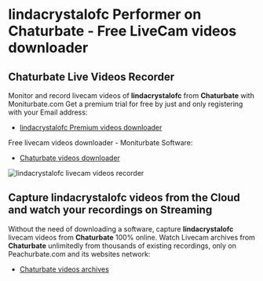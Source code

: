 # lindacrystalofc Performer on Chaturbate - Free LiveCam videos downloader

## Chaturbate Live Videos Recorder

Monitor and record livecam videos of **lindacrystalofc** from **Chaturbate** with Moniturbate.com
Get a premium trial for free by just and only registering with your Email address:
* [lindacrystalofc Premium videos downloader](https://moniturbate.com/request-demo-licence-key.html)

Free livecam videos downloader - Moniturbate Software:
* [Chaturbate videos downloader](https://moniturbate.com/moniturbate-download-software.html)

![lindacrystalofc livecam videos recorder](https://peachurnet.com/templates/moniturbate-software.png)


## Capture lindacrystalofc videos from the Cloud and watch your recordings on Streaming

Without the need of downloading a software, capture **lindacrystalofc** livecam videos from **Chaturbate** 100% online.
Watch Livecam archives from **Chaturbate** unlimitedly from thousands of existing recordings, only on Peachurbate.com and its websites network:
* [Chaturbate videos archives](https://peachurnet.com/)